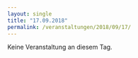 ```yaml
---
layout: single
title: "17.09.2018"
permalink: /veranstaltungen/2018/09/17/
---
```


Keine Veranstaltung an diesem Tag.
